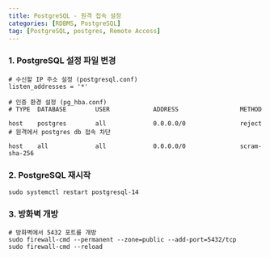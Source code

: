 ```yaml
---
title: PostgreSQL - 원격 접속 설정
categories: [RDBMS, PostgreSQL]
tag: [PostgreSQL, postgres, Remote Access]
---
```


### 1. PostgreSQL 설정 파일 변경

```shell
# 수신할 IP 주소 설정 (postgresql.conf)
listen_addresses = '*'

# 인증 환경 설정 (pg_hba.conf)
# TYPE  DATABASE        USER            ADDRESS                 METHOD

host    postgres        all             0.0.0.0/0               reject  # 원격에서 postgres db 접속 차단

host    all             all             0.0.0.0/0               scram-sha-256
```

### 2. PostgreSQL 재시작

```shell
sudo systemctl restart postgresql-14
```

### 3. 방화벽 개방

```shell
# 방화벽에서 5432 포트를 개방
sudo firewall-cmd --permanent --zone=public --add-port=5432/tcp
sudo firewall-cmd --reload
```
